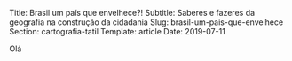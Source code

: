 Title: Brasil um país que envelhece?!
Subtitle: Saberes e fazeres da geografia na construção da cidadania
Slug: brasil-um-pais-que-envelhece
Section: cartografia-tatil
Template: article
Date: 2019-07-11

Olá
